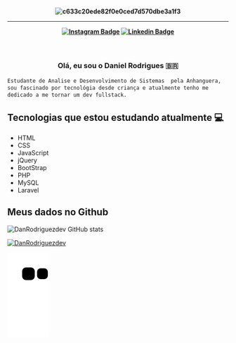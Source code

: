 <h4 align="center">
 
![c633c20ede82f0e0ced7d570dbe3a1f3](https://user-images.githubusercontent.com/70382532/138322189-2db8df52-9dcb-40a0-88a8-c365466bd33d.gif)

<hr>

[![Instagram Badge](https://img.shields.io/badge/-instagram-red?style=for-the-badge&logo=instagram&logoColor=white&link=https://github.com/arthurspk)](https://www.instagram.com/danrodriguezdev/)
[![Linkedin Badge](https://img.shields.io/badge/-Linkedin-blue?style=for-the-badge&logo=Linkedin&logoColor=white&link=https://github.com/arthurspk)](https://www.linkedin.com/in/daniel-rodriguez-8b8b1985/)
</h4>

<h3 align="center">  <br>

Olá, eu sou o Daniel Rodrigues 🇧🇷
<br>

</h3>

```
Estudante de Analise e Desenvolvimento de Sistemas  pela Anhanguera, 
sou fascinado por tecnológia desde criança e atualmente tenho me dedicado a me tornar um dev fullstack.
```
## Tecnologias que estou estudando atualmente 💻

  - HTML
  - CSS
  - JavaScript
  - jQuery
  - BootStrap
  - PHP
  - MySQL
  - Laravel


## Meus dados no Github

<!-- <span style="height ">
![Anurag's GitHub stats](https://github-readme-stats.vercel.app/api?username=arthurspk&show_icons=true&theme=tokyonight)
</span> -->

![DanRodriguezdev GitHub stats](https://github-readme-stats.vercel.app/api?username=DanRodriguezdev&show_icons=true&theme=tokyonight)



[![DanRodriguezdev](https://github-readme-stats.vercel.app/api/top-langs/?username=DanRodriguezdev&hide=html&layout=compact=true&theme=tokyonight)](https://github.com/DanRodriguezdev/)
<!-- ![Top Langs](https://github-readme-stats.vercel.app/api/top-langs/?username=DanRodriguezdev&layout=compact&theme=tokyonight) -->
![Snake animation](https://github.com/rafaballerini/rafaballerini/blob/output/github-contribution-grid-snake.svg)
